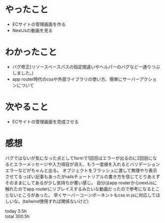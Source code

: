 # やったこと
- ECサイトの管理画面を作る
- NextJsの動画を見る

# わかったこと
- バグ修正(リソースベースパスの指定間違いやヘルパーのバグなど一通りつぶしました。)
- app router時代のcssや外部ライブラリの使い方、簡単にサーバーアクションについて

# 次やること
- ECサイトの管理画面を完成させる

# 感想
バグではないが気になった点としてformで1回目はエラーが出るのに2回目になるとエラーメッセージや入力項目が消え、もう一度値を入れるとバリデーションエラーなどがちゃんと出る。
オブジェクトをフラッシュに渡して無理やり表示させてるっぽい記事もあったがrailsチュートリアルの書き方を信じてとりあえずそのままにしてあるが少し気持ちが悪い感じ。
自分はapp routerからnextJsに触れたのでapp routerにリプレイスするみたいな動画だったので参考になるとことないところがあった。
早くサーバーコーンポーネントもcss in jsに対応してほしいな。(tailwind使用すれば関係ないけど)


today 3.5h  
total 300.5h
